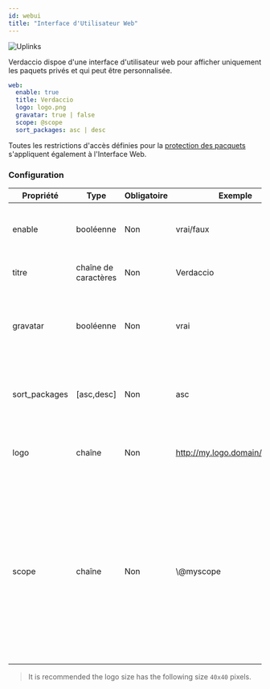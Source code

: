 ```yaml
---
id: webui
title: "Interface d'Utilisateur Web"
---
```

![Uplinks](https://user-images.githubusercontent.com/558752/52916111-fa4ba980-32db-11e9-8a64-f4e06eb920b3.png)

Verdaccio dispoe d'une interface d'utilisateur web pour afficher uniquement les paquets privés et qui peut être personnalisée.

```yaml
web:
  enable: true
  title: Verdaccio
  logo: logo.png
  gravatar: true | false
  scope: @scope
  sort_packages: asc | desc
```

Toutes les restrictions d'accès définies pour la [protection des pacquets](protect-your-dependencies.md) s'appliquent également à l'Interface Web.

### Configuration

| Propriété     | Type                 | Obligatoire | Exemple                        | Soutien  | Description                                                                                                                                                          |
| ------------- | -------------------- | ----------- | ------------------------------ | -------- | -------------------------------------------------------------------------------------------------------------------------------------------------------------------- |
| enable        | booléenne            | Non         | vrai/faux                      | tous     | permettre l’affichage de l’interface web                                                                                                                             |
| titre         | chaîne de caractères | Non         | Verdaccio                      | tous     | Description du titre HTML                                                                                                                                            |
| gravatar      | booléenne            | Non         | vrai                           | `>v4` | Gravatars will be generated under the hood if this property is enabled                                                                                               |
| sort_packages | [asc,desc]           | Non         | asc                            | `>v4` | By default private packages are sorted by ascending                                                                                                                  |
| logo          | chaîne               | Non         | http://my.logo.domain/logo.png | tous     | a URI where logo is located (header logo)                                                                                                                            |
| scope         | chaîne               | Non         | \\@myscope                   | tous     | Si vous utilisez ce registre pour un modul spécifique, définissez le dans l'en-tête des instructions de l'interface Web de l'utilisateur (note: escape @ with \\@) |

> It is recommended the logo size has the following size `40x40` pixels.